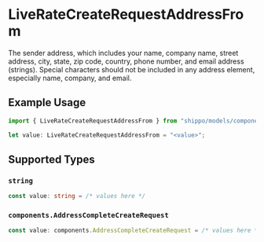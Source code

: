 # LiveRateCreateRequestAddressFrom

The sender address, which includes your name, company name, street address, city, state, zip code, 
country, phone number, and email address (strings). Special characters should not be included in 
any address element, especially name, company, and email.

## Example Usage

```typescript
import { LiveRateCreateRequestAddressFrom } from "shippo/models/components";

let value: LiveRateCreateRequestAddressFrom = "<value>";
```

## Supported Types

### `string`

```typescript
const value: string = /* values here */
```

### `components.AddressCompleteCreateRequest`

```typescript
const value: components.AddressCompleteCreateRequest = /* values here */
```

